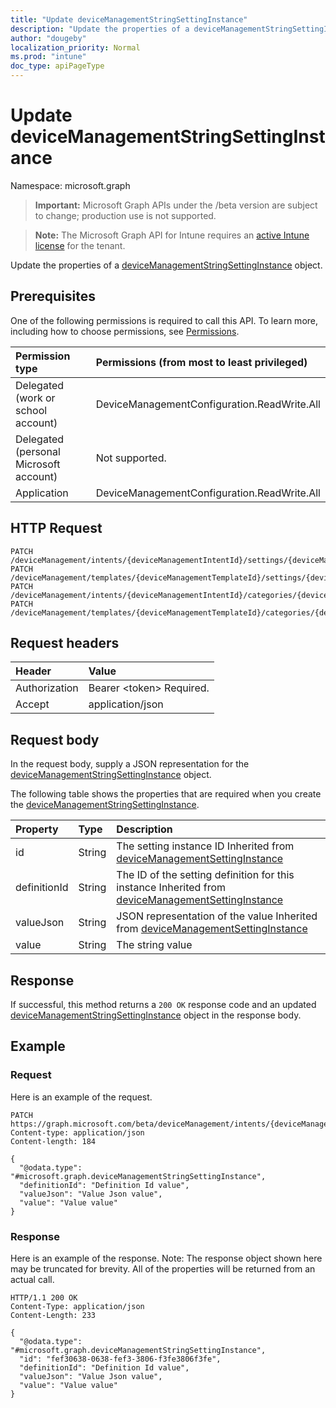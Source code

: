 ```yaml
---
title: "Update deviceManagementStringSettingInstance"
description: "Update the properties of a deviceManagementStringSettingInstance object."
author: "dougeby"
localization_priority: Normal
ms.prod: "intune"
doc_type: apiPageType
---
```


# Update deviceManagementStringSettingInstance

Namespace: microsoft.graph

> **Important:** Microsoft Graph APIs under the /beta version are subject to change; production use is not supported.

> **Note:** The Microsoft Graph API for Intune requires an [active Intune license](https://go.microsoft.com/fwlink/?linkid=839381) for the tenant.

Update the properties of a [deviceManagementStringSettingInstance](../resources/intune-deviceintent-devicemanagementstringsettinginstance.md) object.

## Prerequisites
One of the following permissions is required to call this API. To learn more, including how to choose permissions, see [Permissions](/graph/permissions-reference).

|Permission type|Permissions (from most to least privileged)|
|:---|:---|
|Delegated (work or school account)|DeviceManagementConfiguration.ReadWrite.All|
|Delegated (personal Microsoft account)|Not supported.|
|Application|DeviceManagementConfiguration.ReadWrite.All|

## HTTP Request
<!-- {
  "blockType": "ignored"
}
-->
``` http
PATCH /deviceManagement/intents/{deviceManagementIntentId}/settings/{deviceManagementSettingInstanceId}
PATCH /deviceManagement/templates/{deviceManagementTemplateId}/settings/{deviceManagementSettingInstanceId}
PATCH /deviceManagement/intents/{deviceManagementIntentId}/categories/{deviceManagementIntentSettingCategoryId}/settings/{deviceManagementSettingInstanceId}
PATCH /deviceManagement/templates/{deviceManagementTemplateId}/categories/{deviceManagementTemplateSettingCategoryId}/recommendedSettings/{deviceManagementSettingInstanceId}
```

## Request headers
|Header|Value|
|:---|:---|
|Authorization|Bearer &lt;token&gt; Required.|
|Accept|application/json|

## Request body
In the request body, supply a JSON representation for the [deviceManagementStringSettingInstance](../resources/intune-deviceintent-devicemanagementstringsettinginstance.md) object.

The following table shows the properties that are required when you create the [deviceManagementStringSettingInstance](../resources/intune-deviceintent-devicemanagementstringsettinginstance.md).

|Property|Type|Description|
|:---|:---|:---|
|id|String|The setting instance ID Inherited from [deviceManagementSettingInstance](../resources/intune-deviceintent-devicemanagementsettinginstance.md)|
|definitionId|String|The ID of the setting definition for this instance Inherited from [deviceManagementSettingInstance](../resources/intune-deviceintent-devicemanagementsettinginstance.md)|
|valueJson|String|JSON representation of the value Inherited from [deviceManagementSettingInstance](../resources/intune-deviceintent-devicemanagementsettinginstance.md)|
|value|String|The string value|



## Response
If successful, this method returns a `200 OK` response code and an updated [deviceManagementStringSettingInstance](../resources/intune-deviceintent-devicemanagementstringsettinginstance.md) object in the response body.

## Example

### Request
Here is an example of the request.
``` http
PATCH https://graph.microsoft.com/beta/deviceManagement/intents/{deviceManagementIntentId}/settings/{deviceManagementSettingInstanceId}
Content-type: application/json
Content-length: 184

{
  "@odata.type": "#microsoft.graph.deviceManagementStringSettingInstance",
  "definitionId": "Definition Id value",
  "valueJson": "Value Json value",
  "value": "Value value"
}
```

### Response
Here is an example of the response. Note: The response object shown here may be truncated for brevity. All of the properties will be returned from an actual call.
``` http
HTTP/1.1 200 OK
Content-Type: application/json
Content-Length: 233

{
  "@odata.type": "#microsoft.graph.deviceManagementStringSettingInstance",
  "id": "fef30638-0638-fef3-3806-f3fe3806f3fe",
  "definitionId": "Definition Id value",
  "valueJson": "Value Json value",
  "value": "Value value"
}
```






